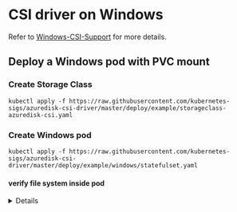 # CSI driver on Windows

Refer to [Windows-CSI-Support](https://github.com/kubernetes/enhancements/tree/master/keps/sig-windows/1122-windows-csi-support) for more details.

## Deploy a Windows pod with PVC mount
### Create Storage Class
```console
kubectl apply -f https://raw.githubusercontent.com/kubernetes-sigs/azuredisk-csi-driver/master/deploy/example/storageclass-azuredisk-csi.yaml
```

### Create Windows pod
```console
kubectl apply -f https://raw.githubusercontent.com/kubernetes-sigs/azuredisk-csi-driver/master/deploy/example/windows/statefulset.yaml
```

#### verify file system inside pod

<details>
 
```console
# kubectl exec -it busybox-azuredisk-0 cmd
Microsoft Windows [Version 10.0.17763.1098]
(c) 2018 Microsoft Corporation. All rights reserved.

C:\>cd c:\mnt\azuredisk

c:\mnt\azuredisk>dir
 Volume in drive C has no label.
 Volume Serial Number is C820-6BEE

 Directory of c:\mnt\azuredisk

05/31/2020  12:41 PM               528 data.txt
               1 File(s)            528 bytes
               0 Dir(s)  107,268,366,336 bytes free

c:\mnt\azuredisk>cat data.txt
2020-05-31 12:40:59Z
2020-05-31 12:41:00Z
2020-05-31 12:41:01Z
2020-05-31 12:41:02Z
```
In the above example, there is a `c:\mnt\azuredisk` directory mounted as `NTFS` filesystem.
 
</details>
